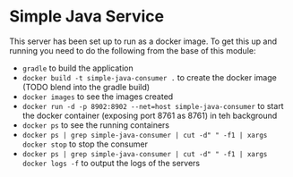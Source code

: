 # Simple Java Service
This server has been set up to run as a docker image.  To get this up and running you need to do the following from the base of this module:
 - `gradle` to build the application
 - `docker build -t simple-java-consumer .` to create the docker image (TODO blend into the gradle build)
 - `docker images` to see the images created
 - `docker run -d -p 8902:8902 --net=host simple-java-consumer` to start the docker container (exposing port 8761 as 8761) in teh background
 - `docker ps` to see the running containers
 - `docker ps | grep simple-java-consumer | cut -d" " -f1 | xargs docker stop` to stop the consumer
 - `docker ps | grep simple-java-consumer | cut -d" " -f1 | xargs docker logs -f` to output the logs of the servers 
